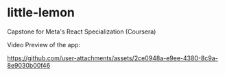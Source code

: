 # little-lemon
Capstone for Meta's React Specialization (Coursera)

Video Preview of the app:

https://github.com/user-attachments/assets/2ce0948a-e9ee-4380-8c9a-8e9030b00f46

